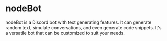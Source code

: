 # nodeBot

nodeBot is a Discord bot with text generating features. It can generate random text, simulate conversations, and even generate code snippets. It's a versatile bot that can be customized to suit your needs.
